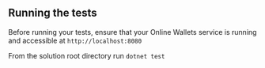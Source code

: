 ## Running the tests

Before running your tests, ensure that your Online Wallets service is running and accessible at `http://localhost:8080`

From the solution root directory run `dotnet test`
